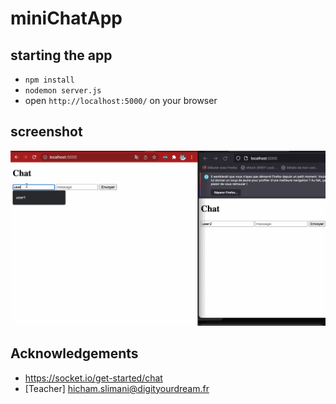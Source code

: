 # miniChatApp

## starting the app
- `npm install`
- `nodemon server.js`
- open `http://localhost:5000/` on your browser

## screenshot

![alt text](https://github.com/shloch/miniChatApp/blob/main/chat.gif)


## Acknowledgements
- https://socket.io/get-started/chat
- [Teacher] hicham.slimani@digityourdream.fr